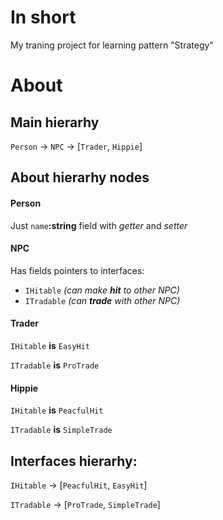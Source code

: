 # In short
My traning project for learning pattern "Strategy"
# About
## Main hierarhy
`Person` -> `NPC` -> [`Trader`, `Hippie`]
## About hierarhy nodes
#### Person
Just  `name`__:string__ field with _getter_ and _setter_

#### NPC 
Has fields pointers to interfaces: 
- `IHitable` _(can make **hit** to other NPC)_ 
- `ITradable` _(can **trade** with other NPC)_

#### Trader
`IHitable` **is** `EasyHit`

`ITradable` **is** `ProTrade`

#### Hippie
`IHitable` **is** `PeacfulHit`

`ITradable` **is** `SimpleTrade`

## Interfaces hierarhy:
`IHitable` -> [`PeacfulHit`, `EasyHit`]

`ITradable` -> [`ProTrade`, `SimpleTrade`]



